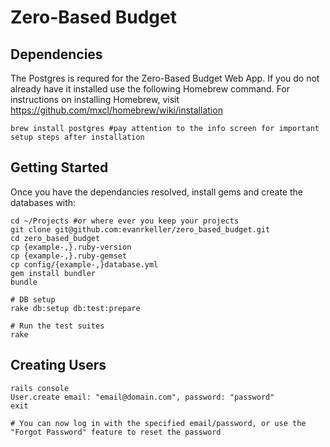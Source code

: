 # Zero-Based Budget

## Dependencies

  The Postgres is requred for the Zero-Based Budget Web App. If you do not already have it installed use the following Homebrew command. For instructions on installing Homebrew, visit <https://github.com/mxcl/homebrew/wiki/installation>

    brew install postgres #pay attention to the info screen for important setup steps after installation

## Getting Started

  Once you have the dependancies resolved, install gems and create the databases with:

    cd ~/Projects #or where ever you keep your projects
    git clone git@github.com:evanrkeller/zero_based_budget.git
    cd zero_based_budget
    cp {example-,}.ruby-version
    cp {example-,}.ruby-gemset
    cp config/{example-,}database.yml
    gem install bundler
    bundle

    # DB setup
    rake db:setup db:test:prepare

    # Run the test suites
    rake

## Creating Users

    rails console
    User.create email: "email@domain.com", password: "password"
    exit

    # You can now log in with the specified email/password, or use the "Forgot Password" feature to reset the password
